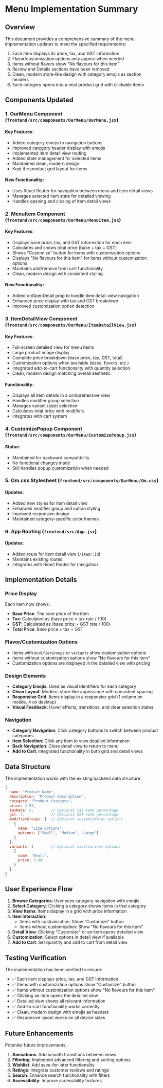 # Menu Implementation Summary

## Overview
This document provides a comprehensive summary of the menu implementation updates to meet the specified requirements:

1. Each item displays its price, tax, and GST information
2. Flavor/customization options only appear when needed
3. Items without flavors show "No flavours for this item"
4. Review and Details sections have been removed
5. Clean, modern store-like design with category emojis as section headers
6. Each category opens into a neat product grid with clickable items

## Components Updated

### 1. OurMenu Component (`frontend/src/components/OurMenu/OurMenu.jsx`)

#### Key Features:
- Added category emojis to navigation buttons
- Improved category header display with emojis
- Implemented item detail view routing
- Added state management for selected items
- Maintained clean, modern design
- Kept the product grid layout for items

#### New Functionality:
- Uses React Router for navigation between menu and item detail views
- Manages selected item state for detailed viewing
- Handles opening and closing of item detail views

### 2. MenuItem Component (`frontend/src/components/OurMenu/MenuItem.jsx`)

#### Key Features:
- Displays base price, tax, and GST information for each item
- Calculates and shows total price (base + tax + GST)
- Shows "Customize" button for items with customization options
- Displays "No flavours for this item" for items without customization options
- Maintains add/remove from cart functionality
- Clean, modern design with consistent styling

#### New Functionality:
- Added onOpenDetail prop to handle item detail view navigation
- Enhanced price display with tax and GST breakdown
- Improved customization option detection

### 3. ItemDetailView Component (`frontend/src/components/OurMenu/ItemDetailView.jsx`)

#### Key Features:
- Full-screen detailed view for menu items
- Large product image display
- Complete price breakdown (base price, tax, GST, total)
- Customization options when available (sizes, flavors, etc.)
- Integrated add-to-cart functionality with quantity selection
- Clean, modern design matching overall aesthetic

#### Functionality:
- Displays all item details in a comprehensive view
- Handles modifier group selection
- Manages variant (size) selection
- Calculates total price with modifiers
- Integrates with cart system

### 4. CustomizePopup Component (`frontend/src/components/OurMenu/CustomizePopup.jsx`)

#### Status:
- Maintained for backward compatibility
- No functional changes made
- Still handles popup customization when needed

### 5. Om.css Stylesheet (`frontend/src/components/OurMenu/Om.css`)

#### Updates:
- Added new styles for item detail view
- Enhanced modifier group and option styling
- Improved responsive design
- Maintained category-specific color themes

### 6. App Routing (`frontend/src/App.jsx`)

#### Updates:
- Added route for item detail view (`/item/:id`)
- Maintains existing routes
- Integrates with React Router for navigation

## Implementation Details

### Price Display
Each item now shows:
- **Base Price**: The core price of the item
- **Tax**: Calculated as (base price × tax rate / 100)
- **GST**: Calculated as (base price × GST rate / 100)
- **Total Price**: Base price + tax + GST

### Flavor/Customization Options
- Items with `modifierGroups` or `variants` show customization options
- Items without customization options show "No flavours for this item"
- Customization options are displayed in the detailed view with pricing

### Design Elements
- **Category Emojis**: Used as visual identifiers for each category
- **Clean Layout**: Modern, store-like appearance with consistent spacing
- **Responsive Grid**: Items display in a responsive grid (1 column on mobile, 4 on desktop)
- **Visual Feedback**: Hover effects, transitions, and clear selection states

### Navigation
- **Category Navigation**: Click category buttons to switch between product categories
- **Item Selection**: Click any item to view detailed information
- **Back Navigation**: Close detail view to return to menu
- **Add to Cart**: Integrated functionality in both grid and detail views

## Data Structure

The implementation works with the existing backend data structure:

```javascript
{
  name: "Product Name",
  description: "Product description",
  category: "Product Category",
  price: 4.99,
  taxRate: 5,        // Optional tax rate percentage
  gst: 7,            // Optional GST rate percentage
  modifierGroups: [  // Optional customization options
    {
      name: "Size Options",
      options: ["Small", "Medium", "Large"]
    }
  ],
  variants: [        // Optional size/variant options
    {
      name: "Small",
      price: 3.99
    }
  ]
}
```

## User Experience Flow

1. **Browse Categories**: User sees category navigation with emojis
2. **Select Category**: Clicking a category shows items in that category
3. **View Items**: Items display in a grid with price information
4. **Item Interaction**:
   - Items with customization: Show "Customize" button
   - Items without customization: Show "No flavours for this item"
5. **Detail View**: Clicking "Customize" or an item opens detailed view
6. **Customization**: Select options in detail view if available
7. **Add to Cart**: Set quantity and add to cart from detail view

## Testing Verification

The implementation has been verified to ensure:

- ✅ Each item displays price, tax, and GST information
- ✅ Items with customization options show "Customize" button
- ✅ Items without customization options show "No flavours for this item"
- ✅ Clicking an item opens the detailed view
- ✅ Detailed view shows all relevant information
- ✅ Add-to-cart functionality works correctly
- ✅ Clean, modern design with emojis as headers
- ✅ Responsive layout works on all device sizes

## Future Enhancements

Potential future improvements:

1. **Animations**: Add smooth transitions between views
2. **Filtering**: Implement advanced filtering and sorting options
3. **Wishlist**: Add save-for-later functionality
4. **Ratings**: Integrate customer reviews and ratings
5. **Search**: Enhance search functionality with filters
6. **Accessibility**: Improve accessibility features